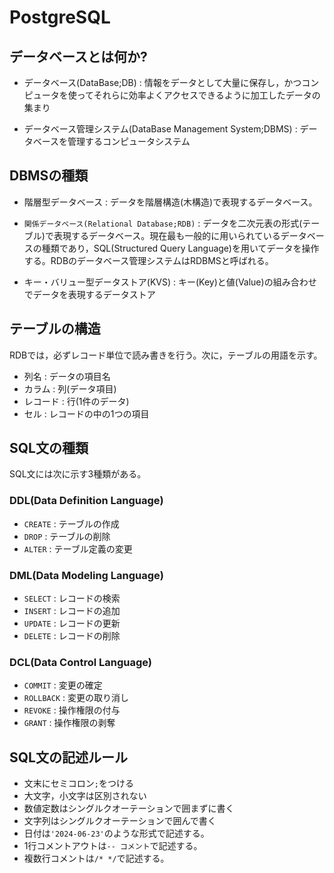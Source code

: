 # PostgreSQL

## データベースとは何か?

- データベース(DataBase;DB) : 情報をデータとして大量に保存し，かつコンピュータを使ってそれらに効率よくアクセスできるように加工したデータの集まり

- データベース管理システム(DataBase Management System;DBMS) : データベースを管理するコンピュータシステム

## DBMSの種類
- 階層型データベース : データを階層構造(木構造)で表現するデータベース。
- `関係データベース(Relational Database;RDB)` : データを二次元表の形式(テーブル)で表現するデータベース。現在最も一般的に用いられているデータベースの種類であり，SQL(Structured Query Language)を用いてデータを操作する。RDBのデータベース管理システムはRDBMSと呼ばれる。

- キー・バリュー型データストア(KVS) : キー(Key)と値(Value)の組み合わせでデータを表現するデータストア

## テーブルの構造
RDBでは，必ずレコード単位で読み書きを行う。次に，テーブルの用語を示す。
- 列名 : データの項目名
- カラム : 列(データ項目)
- レコード : 行(1件のデータ)
- セル : レコードの中の1つの項目

## SQL文の種類

SQL文には次に示す3種類がある。
### DDL(Data Definition Language)

- `CREATE` : テーブルの作成
- `DROP` : テーブルの削除
- `ALTER` : テーブル定義の変更

### DML(Data Modeling Language)

- `SELECT` : レコードの検索
- `INSERT` : レコードの追加
- `UPDATE` : レコードの更新
- `DELETE` : レコードの削除

### DCL(Data Control Language)

- `COMMIT` : 変更の確定 
- `ROLLBACK` : 変更の取り消し
- `REVOKE` : 操作権限の付与
- `GRANT` : 操作権限の剥奪

## SQL文の記述ルール

- 文末にセミコロン`;`をつける
- 大文字，小文字は区別されない
- 数値定数はシングルクオーテーションで囲まずに書く
- 文字列はシングルクオーテーションで囲んで書く
- 日付は`'2024-06-23'`のような形式で記述する。
- 1行コメントアウトは`-- コメント`で記述する。
- 複数行コメントは`/* */`で記述する。

